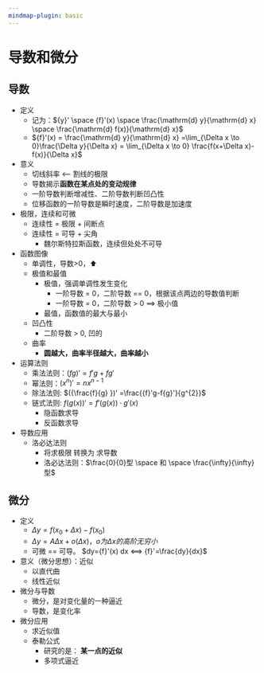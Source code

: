 ```yaml
---
mindmap-plugin: basic
---
```


# 导数和微分

## 导数
- 定义
    - 记为：${y}' \space {f}'(x) \space \frac{\mathrm{d} y}{\mathrm{d} x} \space \frac{\mathrm{d} f(x)}{\mathrm{d} x}$
    - ${f}'(x) = \frac{\mathrm{d} y}{\mathrm{d} x} =\lim_{\Delta x \to 0}\frac{\Delta y}{\Delta x} = \lim_{\Delta x \to 0} \frac{f(x+\Delta x)-f(x)}{\Delta x}$
- 意义
    - 切线斜率 <-- 割线的极限
    - 导数揭示**函数在某点处的变动规律**
    - 一阶导数判断增减性、二阶导数判断凹凸性
    - 位移函数的一阶导数是瞬时速度，二阶导数是加速度
- 极限，连续和可微
    - 连续性 = 极限 + 间断点
    - 连续性 = 可导 + 尖角
        - 魏尔斯特拉斯函数，连续但处处不可导
- 函数图像
    - 单调性，导数>0，⬆
    - 极值和最值
        - 极值，强调单调性发生变化
            - 一阶导数 = 0，二阶导数 == 0，根据该点两边的导数值判断
            - 一阶导数 = 0，二阶导数 > 0 ==> 极小值
        - 最值，函数值的最大与最小
    - 凹凸性
        - 二阶导数 > 0, 凹的
    - 曲率
        - **圆越大，曲率半径越大，曲率越小**
- 运算法则
    - 乘法法则：$({f g})' = {f}'g+f{g}'$
    - 幂法则：$({x^{n} })' = n x^{n-1}$
    - 除法法则: $({\frac{f}{g} })' =\frac{{f}'g-f{g}'}{g^{2}}$
    - 链式法则: ${f(g(x))}' = {f}'(g(x))\cdot {g}'(x)$
        - 隐函数求导
        - 反函数求导
- 导数应用
	- 洛必达法则
		- 将求极限 转换为 求导数
		- 洛必达法则：$\frac{0}{0}型 \space 和 \space \frac{\infty}{\infty} 型$

## 微分
- 定义
	- $\Delta y = f(x_0+\Delta x) - f(x_0)$
	- $\Delta y = A\Delta x + o(\Delta x )， o为\Delta x的高阶无穷小$
	- 可微 == 可导。 $dy={f}'(x) dx <==> {f}'=\frac{dy}{dx}$
- 意义（微分思想）：近似
	- 以直代曲
	- 线性近似
- 微分与导数
	- 微分，是对变化量的一种逼近
	- 导数，是变化率
- 微分应用
	- 求近似值
	- 泰勒公式
		- 研究的是： **某一点的近似**
		- 多项式逼近